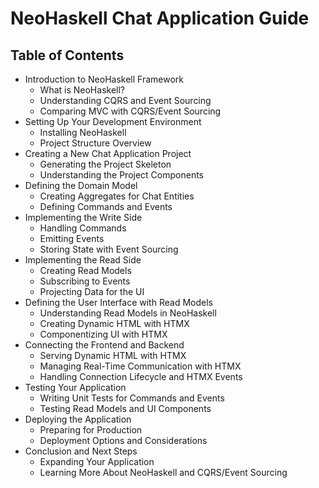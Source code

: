 # NeoHaskell Chat Application Guide

## Table of Contents

- Introduction to NeoHaskell Framework
  - What is NeoHaskell?
  - Understanding CQRS and Event Sourcing
  - Comparing MVC with CQRS/Event Sourcing
- Setting Up Your Development Environment
  - Installing NeoHaskell
  - Project Structure Overview
- Creating a New Chat Application Project
  - Generating the Project Skeleton
  - Understanding the Project Components
- Defining the Domain Model
  - Creating Aggregates for Chat Entities
  - Defining Commands and Events
- Implementing the Write Side
  - Handling Commands
  - Emitting Events
  - Storing State with Event Sourcing
- Implementing the Read Side
  - Creating Read Models
  - Subscribing to Events
  - Projecting Data for the UI
- Defining the User Interface with Read Models
  - Understanding Read Models in NeoHaskell
  - Creating Dynamic HTML with HTMX
  - Componentizing UI with HTMX
- Connecting the Frontend and Backend
  - Serving Dynamic HTML with HTMX
  - Managing Real-Time Communication with HTMX
  - Handling Connection Lifecycle and HTMX Events
- Testing Your Application
  - Writing Unit Tests for Commands and Events
  - Testing Read Models and UI Components
- Deploying the Application
  - Preparing for Production
  - Deployment Options and Considerations
- Conclusion and Next Steps
  - Expanding Your Application
  - Learning More About NeoHaskell and CQRS/Event Sourcing
